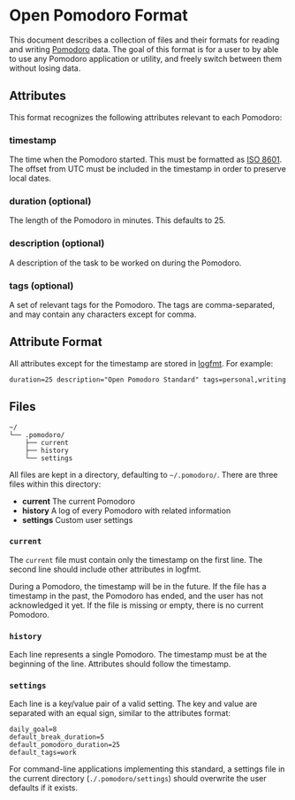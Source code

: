 # Open Pomodoro Format

This document describes a collection of files and their formats for reading and writing [Pomodoro](https://en.wikipedia.org/wiki/Pomodoro_Technique) data.
The goal of this format is for a user to by able to use any Pomodoro application or utility,
and freely switch between them without losing data.

## Attributes

This format recognizes the following attributes relevant to each Pomodoro:

### timestamp

The time when the Pomodoro started.
This must be formatted as [ISO 8601](https://en.wikipedia.org/wiki/ISO_8601).
The offset from UTC must be included in the timestamp in order to preserve local dates.

### duration (optional)

The length of the Pomodoro in minutes.
This defaults to 25.

### description (optional)

A description of the task to be worked on during the Pomodoro.

### tags (optional)

A set of relevant tags for the Pomodoro.
The tags are comma-separated, and may contain any characters except for comma.

## Attribute Format

All attributes except for the timestamp are stored in [logfmt](https://brandur.org/logfmt).
For example:

```
duration=25 description="Open Pomodoro Standard" tags=personal,writing
```

## Files

```
~/
└── .pomodoro/
    ├── current
    ├── history
    └── settings
```

All files are kept in a directory, defaulting to `~/.pomodoro/`.
There are three files within this directory:

* **current** The current Pomodoro
* **history** A log of every Pomodoro with related information
* **settings** Custom user settings

### `current`

The `current` file must contain only the timestamp on the first line.
The second line should include other attributes in logfmt.

During a Pomodoro, the timestamp will be in the future.
If the file has a timestamp in the past, the Pomodoro has ended, and the user has not acknowledged it yet.
If the file is missing or empty, there is no current Pomodoro.

### `history`

Each line represents a single Pomodoro.
The timestamp must be at the beginning of the line.
Attributes should follow the timestamp.

### `settings`

Each line is a key/value pair of a valid setting.
The key and value are separated with an equal sign, similar to the attributes format:

```
daily_goal=8
default_break_duration=5
default_pomodoro_duration=25
default_tags=work
```

For command-line applications implementing this standard, a settings file in the current directory (`./.pomodoro/settings`) should overwrite the user defaults if it exists.
